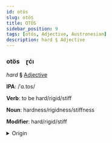 ```yaml
---
id: otös
slug: otös
title: OTÖS
sidebar_position: 9
tags: [otös, Adjective, Austronesian]
description: hard § Adjective
---
```


### otös&emsp;<span kind="abugida">ɽćı</span>

*hard* **§** [Adjective](../../tags/Adjective)

**IPA**: /ˈɑ.tos/

**Verb**: to be hard/rigid/stiff

**Noun**: hardness/rigidness/stiffness

**Modifier**: hard/rigid/stiff

<details>
    <summary>Origin</summary>
    Javanese atos /atos/<br/>
    <em>Austronesian Language Family</em>
</details>